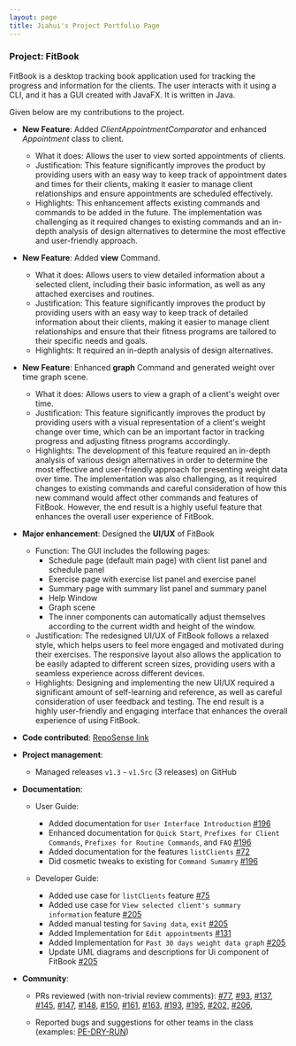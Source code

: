 ```yaml
---
layout: page
title: Jiahui's Project Portfolio Page
---
```


### Project: FitBook

FitBook is a desktop tracking book application used for tracking the progress and information
for the clients. The user interacts with it using a CLI, and it has a GUI created with JavaFX.
It is written in Java.

Given below are my contributions to the project.

* **New Feature**: Added *ClientAppointmentComparator* and enhanced *Appointment* class to client.
    * What it does: Allows the user to view sorted appointments of clients.
    * Justification: This feature significantly improves the product by providing users with an easy way to keep track of appointment dates and times for their clients, making it easier to manage client relationships and ensure appointments are scheduled effectively.
    * Highlights: This enhancement affects existing commands and commands to be added in the future. The implementation was challenging as it required changes to existing commands and an in-depth analysis of design alternatives to determine the most effective and user-friendly approach. 
  
* **New Feature**: Added **view** Command.
    * What it does: Allows users to view detailed information about a selected client, including their basic information, as well as any attached exercises and routines.
    * Justification: This feature significantly improves the product by providing users with an easy way to keep track of detailed information about their clients, making it easier to manage client relationships and ensure that their fitness programs are tailored to their specific needs and goals.
    * Highlights: It required an in-depth analysis of design alternatives.

* **New Feature**: Enhanced **graph** Command and generated weight over time graph scene.
    * What it does: Allows users to view a graph of a client's weight over time.
    * Justification: This feature significantly improves the product by providing users with a visual representation of a client's weight change over time, which can be an important factor in tracking progress and adjusting fitness programs accordingly.
    * Highlights: The development of this feature required an in-depth analysis of various design alternatives in order to determine the most effective and user-friendly approach for presenting weight data over time. The implementation was also challenging, as it required changes to existing commands and careful consideration of how this new command would affect other commands and features of FitBook. However, the end result is a highly useful feature that enhances the overall user experience of FitBook.

* **Major enhancement**: Designed the **UI/UX** of FitBook
    * Function: The GUI includes the following pages:
      * Schedule page (default main page) with client list panel and schedule panel
      * Exercise page with exercise list panel and exercise panel
      * Summary page with summary list panel and summary panel
      * Help Window
      * Graph scene
      * The inner components can automatically adjust themselves according to the current width and height of the window.
    * Justification: The redesigned UI/UX of FitBook follows a relaxed style, which helps users to feel more engaged and motivated during their exercises. The responsive layout also allows the application to be easily adapted to different screen sizes, providing users with a seamless experience across different devices.
    * Highlights:  Designing and implementing the new UI/UX required a significant amount of self-learning and reference, as well as careful consideration of user feedback and testing. The end result is a highly user-friendly and engaging interface that enhances the overall experience of using FitBook.

* **Code contributed**: [RepoSense link](https://nus-cs2103-ay2223s2.github.io/tp-dashboard/?search=OliviaJHL&sort=groupTitle&sortWithin=title&timeframe=commit&mergegroup=&groupSelect=groupByRepos&breakdown=true&checkedFileTypes=docs~functional-code~test-code~other&since=2023-02-17&tabOpen=true&tabType=zoom&zA=jundatan&zR=AY2223S2-CS2103T-T15-2%2Ftp%5Bmaster%5D&zACS=355.44&zS=2023-02-17&zFS=jundatan&zU=2023-04-04&zMG=false&zFTF=commit&zFGS=groupByRepos&zFR=false)

* **Project management**:
    * Managed releases `v1.3` - `v1.5rc` (3 releases) on GitHub

* **Documentation**:
    * User Guide:
      * Added documentation for `User Interface Introduction` [\#196](https://github.com/AY2223S2-CS2103T-T15-2/tp/pull/196)
      * Enhanced documentation for `Quick Start`, `Prefixes for Client Commands`, `Prefixes for Routine Commands`, and `FAQ`  [\#196](https://github.com/AY2223S2-CS2103T-T15-2/tp/pull/196)
      * Added documentation for the features `listClients` [\#72](https://github.com/AY2223S2-CS2103T-T15-2/tp/pull/72)
      * Did cosmetic tweaks to existing for `Command Sumamry` [\#196](https://github.com/AY2223S2-CS2103T-T15-2/tp/pull/196)
      
  * Developer Guide:
      * Added use case for  `listClients` feature [\#75](https://github.com/AY2223S2-CS2103T-T15-2/tp/pull/75)
      * Added use case for  `View selected client's summary information` feature [\#205](https://github.com/AY2223S2-CS2103T-T15-2/tp/pull/205)
      * Added manual testing for `Saving data`, `exit` [\#205](https://github.com/AY2223S2-CS2103T-T15-2/tp/pull/205)
      * Added Implementation for `Edit appointments` [\#131](https://github.com/AY2223S2-CS2103T-T15-2/tp/pull/131)
      * Added Implementation for `Past 30 days weight data graph` [\#205](https://github.com/AY2223S2-CS2103T-T15-2/tp/pull/205)
      * Update UML diagrams and descriptions for Ui component of FitBook [\#205](https://github.com/AY2223S2-CS2103T-T15-2/tp/pull/205)

* **Community**:
    * PRs reviewed (with non-trivial review comments):
    [\#77](https://github.com/AY2223S2-CS2103T-T15-2/tp/pull/77),
    [\#93](https://github.com/AY2223S2-CS2103T-T15-2/tp/pull/93),
    [\#137](https://github.com/AY2223S2-CS2103T-T15-2/tp/pull/137),
    [\#145](https://github.com/AY2223S2-CS2103T-T15-2/tp/pull/145),
    [\#147](https://github.com/AY2223S2-CS2103T-T15-2/tp/pull/147),
    [\#148](https://github.com/AY2223S2-CS2103T-T15-2/tp/pull/148),
    [\#150](https://github.com/AY2223S2-CS2103T-T15-2/tp/pull/150),
    [\#161](https://github.com/AY2223S2-CS2103T-T15-2/tp/pull/161),
    [\#163](https://github.com/AY2223S2-CS2103T-T15-2/tp/pull/163),
    [\#193](https://github.com/AY2223S2-CS2103T-T15-2/tp/pull/193),
    [\#195](https://github.com/AY2223S2-CS2103T-T15-2/tp/pull/195),
    [\#202](https://github.com/AY2223S2-CS2103T-T15-2/tp/pull/202),
    [\#206](https://github.com/AY2223S2-CS2103T-T15-2/tp/pull/206),
    
    * Reported bugs and suggestions for other teams in the class (examples: [PE-DRY-RUN](https://github.com/OliviaJHL/ped))
